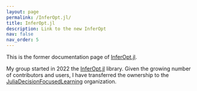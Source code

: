 ```yaml
---
layout: page
permalink: /InferOpt.jl/
title: InferOpt.jl
description: Link to the new InferOpt
nav: false
nav_order: 5
---
```


This is the former documentation page of [InferOpt.jl](https://github.com/JuliaDecisionFocusedLearning/InferOpt.jl).

My group started in 2022 the [InferOpt.jl](https://github.com/JuliaDecisionFocusedLearning/InferOpt.jl) library. Given the growing number of contributors and users, I have transferred the ownership to the [JuliaDecisionFocusedLearning](https://github.com/JuliaDecisionFocusedLearning) organization.